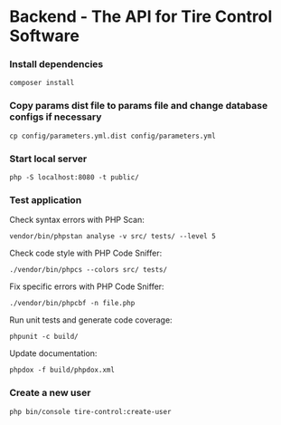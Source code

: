 # Backend - The API for Tire Control Software

### Install dependencies

```
composer install
```

### Copy params dist file to params file and change database configs if necessary

```
cp config/parameters.yml.dist config/parameters.yml 
```

### Start local server

```
php -S localhost:8080 -t public/
```

### Test application

Check syntax errors with PHP Scan:
```
vendor/bin/phpstan analyse -v src/ tests/ --level 5
```

Check code style with PHP Code Sniffer:
```
./vendor/bin/phpcs --colors src/ tests/
```

Fix specific errors with PHP Code Sniffer:
```
./vendor/bin/phpcbf -n file.php
```

Run unit tests and generate code coverage:
```
phpunit -c build/
```

Update documentation:
```
phpdox -f build/phpdox.xml
```

### Create a new user

```
php bin/console tire-control:create-user  
```

